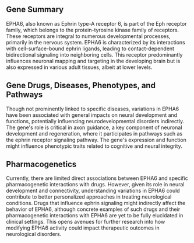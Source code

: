 ## Gene Summary
EPHA6, also known as Ephrin type-A receptor 6, is part of the Eph receptor family, which belongs to the protein-tyrosine kinase family of receptors. These receptors are integral to numerous developmental processes, primarily in the nervous system. EPHA6 is characterized by its interactions with cell-surface-bound ephrin ligands, leading to contact-dependent bidirectional signaling into neighboring cells. This receptor predominantly influences neuronal mapping and targeting in the developing brain but is also expressed in various adult tissues, albeit at lower levels.

## Gene Drugs, Diseases, Phenotypes, and Pathways
Though not prominently linked to specific diseases, variations in EPHA6 have been associated with general impacts on neural development and functions, potentially influencing neurodevelopmental disorders indirectly. The gene's role is critical in axon guidance, a key component of neuronal development and regeneration, where it participates in pathways such as the ephrin receptor signaling pathway. The gene's expression and function might influence phenotypic traits related to cognitive and neural integrity.

## Pharmacogenetics
Currently, there are limited direct associations between EPHA6 and specific pharmacogenetic interactions with drugs. However, given its role in neural development and connectivity, understanding variations in EPHA6 could contribute to better personalized approaches in treating neurological conditions. Drugs that influence ephrin signaling might indirectly affect the behavior of EPHA6, although concrete examples of such drugs and their pharmacogenetic interactions with EPHA6 are yet to be fully elucidated in clinical settings. This opens avenues for further research into how modifying EPHA6 activity could impact therapeutic outcomes in neurological disorders.